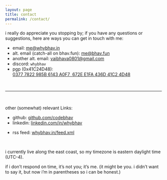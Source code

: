 ```yaml
---
layout: page
title: contact
permalink: /contact/
---
```


i really do appreciate you stopping by; if you have any questions or suggestions, here are ways you can get in touch with me:

-   email: [me@whybhav.in](mailto:hi@whybhav.in)
-   alt. email (catch-all on bhav.fun): [me@bhav.fun](mailto:me@bhav.fun)
-   another alt. email: [vaibhava0801@gmail.com](mailto:vaibhava0801@gmail.com)
-   discord: `whybhav`
-   pgp (0x41C24D48): [0377 7822 985B 6143 A0F7  672E E1FA 436D 41C2 4D48](/files/publickey.asc)

<br>

---

<br>

other (somewhat) relevant Links:

-   github: <a href="https://github.com/codebhav" target="_blank">github.com/codebhav</a>
-   linkedin: <a href="https://linkedin.com/in/whybhav" target="_blank">linkedin.com/in/whybhav</a>
<!-- -   twitter: <a href="https://twitter.com/reallywhybhav" target="_blank">twitter.com/reallywhybhav</a>
-   instagram: <a href="https://www.instagram.com/reallywhybhav/" target="_blank">instagram.com/reallywhybhav/</a>
-   mastodon: <a href="https://mastodon.social/@whybhav" target="_blank">@whybhav@mastodon.social</a> -->
-   rss feed: <a href="https://whybhav.in/feed.xml" target="_blank">whybhav.in/feed.xml</a>

<br>

i currently live along the east coast, so my timezone is eastern daylight time (UTC-4).

if i don’t respond on time, it’s not you; it’s me. (it might be you. i didn’t want to say it, but now i’m in parentheses so i can be honest.)
